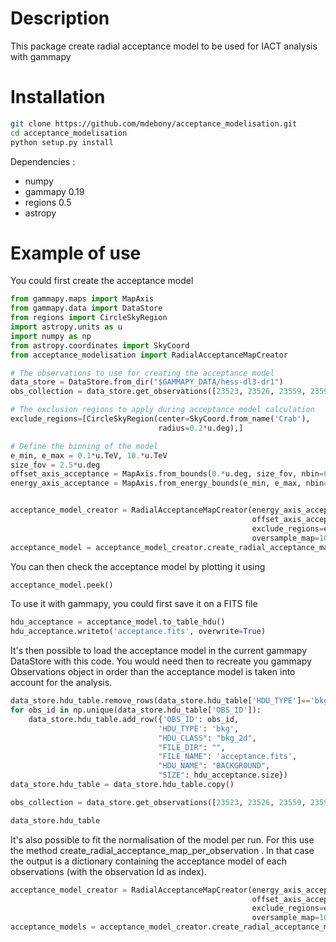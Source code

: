 # Description

This package create radial acceptance model to be used for IACT analysis with gammapy

# Installation


```bash
git clone https://github.com/mdebony/acceptance_modelisation.git
cd acceptance_modelisation
python setup.py install
```

Dependencies :
- numpy
- gammapy 0.19
- regions 0.5
- astropy

# Example of use

You could first create the acceptance model

```python
from gammapy.maps import MapAxis
from gammapy.data import DataStore
from regions import CircleSkyRegion
import astropy.units as u
import numpy as np
from astropy.coordinates import SkyCoord
from acceptance_modelisation import RadialAcceptanceMapCreator

# The observations to use for creating the acceptance model
data_store = DataStore.from_dir("$GAMMAPY_DATA/hess-dl3-dr1")
obs_collection = data_store.get_observations([23523, 23526, 23559, 23592])

# The exclusion regions to apply during acceptance model calculation
exclude_regions=[CircleSkyRegion(center=SkyCoord.from_name('Crab'),
                                 radius=0.2*u.deg),]

# Define the binning of the model
e_min, e_max = 0.1*u.TeV, 10.*u.TeV
size_fov = 2.5*u.deg
offset_axis_acceptance = MapAxis.from_bounds(0.*u.deg, size_fov, nbin=6, name='offset')
energy_axis_acceptance = MapAxis.from_energy_bounds(e_min, e_max, nbin=6, name='energy')


acceptance_model_creator = RadialAcceptanceMapCreator(energy_axis_acceptance,
                                                      offset_axis_acceptance,
                                                      exclude_regions=exclude_regions,
                                                      oversample_map=100)
acceptance_model = acceptance_model_creator.create_radial_acceptance_map(obs_collection)

```

You can then check the acceptance model by plotting it using

```python
acceptance_model.peek()
```

To use it with gammapy, you could first save it on a FITS file

```python
hdu_acceptance = acceptance_model.to_table_hdu()
hdu_acceptance.writeto('acceptance.fits', overwrite=True)
```

It's then possible to load the acceptance model in the current gammapy DataStore with this code.
You would need then to recreate you gammapy Observations object in order than the acceptance model is taken into account for the analysis.

```python
data_store.hdu_table.remove_rows(data_store.hdu_table['HDU_TYPE']=='bkg')
for obs_id in np.unique(data_store.hdu_table['OBS_ID']):
    data_store.hdu_table.add_row({'OBS_ID': obs_id, 
                                 'HDU_TYPE': 'bkg',
                                 "HDU_CLASS": "bkg_2d",
                                 "FILE_DIR": "",
                                 "FILE_NAME": 'acceptance.fits',
                                 "HDU_NAME": "BACKGROUND",
                                 "SIZE": hdu_acceptance.size})
data_store.hdu_table = data_store.hdu_table.copy()

obs_collection = data_store.get_observations([23523, 23526, 23559, 23592])

data_store.hdu_table
```

It's also possible to fit the normalisation of the model per run. For this use the method create_radial_acceptance_map_per_observation .
In that case the output is a dictionary containing the acceptance model of each observations (with the observation Id as index).
```python
acceptance_model_creator = RadialAcceptanceMapCreator(energy_axis_acceptance,
                                                      offset_axis_acceptance,
                                                      exclude_regions=exclude_regions,
                                                      oversample_map=100)
acceptance_models = acceptance_model_creator.create_radial_acceptance_map_per_observation(obs_collection)
```
